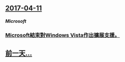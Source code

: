 ## [2017-04-11](/zh/news/2017/04/11/index.md)

##### Microsoft
### [Microsoft結束對Windows Vista作出擴展支援。 ](/zh/news/2017/04/11/Microsoft結束對Windows-Vista作出擴展支援.md)
## [前一天...](/zh/news/2017/04/10/index.md)

